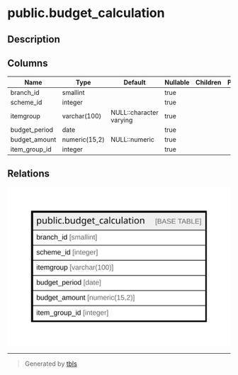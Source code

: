 # public.budget_calculation

## Description

## Columns

| Name | Type | Default | Nullable | Children | Parents | Comment |
| ---- | ---- | ------- | -------- | -------- | ------- | ------- |
| branch_id | smallint |  | true |  |  |  |
| scheme_id | integer |  | true |  |  |  |
| itemgroup | varchar(100) | NULL::character varying | true |  |  |  |
| budget_period | date |  | true |  |  |  |
| budget_amount | numeric(15,2) | NULL::numeric | true |  |  |  |
| item_group_id | integer |  | true |  |  |  |

## Relations

![er](public.budget_calculation.svg)

---

> Generated by [tbls](https://github.com/k1LoW/tbls)
